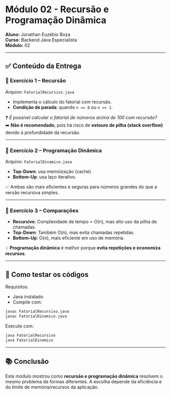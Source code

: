 
# Módulo 02 - Recursão e Programação Dinâmica

**Aluno:** Jonathan Euzébio Boza  
**Curso:** Backend Java Especialista  
**Módulo:** 02

---

## ✅ Conteúdo da Entrega

### 📌 Exercício 1 – Recursão
Arquivo: `FatorialRecursivo.java`  
- Implementa o cálculo do fatorial com recursão.
- **Condição de parada**: quando `n == 0` ou `n == 1`.

❓ *É possível calcular o fatorial de números acima de 100 com recursão?*  
➡️ **Não é recomendado**, pois há risco de **estouro de pilha (stack overflow)** devido à profundidade da recursão.

---

### 📌 Exercício 2 – Programação Dinâmica
Arquivo: `FatorialDinamico.java`  
- **Top-Down**: usa memoização (cache).
- **Bottom-Up**: usa laço iterativo.

✅ Ambas são mais eficientes e seguras para números grandes do que a versão recursiva simples.

---

### 📌 Exercício 3 – Comparações
- **Recursivo**: Complexidade de tempo = O(n), mas alto uso da pilha de chamadas.
- **Top-Down**: Também O(n), mas evita chamadas repetidas.
- **Bottom-Up**: O(n), mais eficiente em uso de memória.

💡 **Programação dinâmica** é melhor porque **evita repetições e economiza recursos**.

---

## 🧪 Como testar os códigos

Requisitos:
- Java instalado
- Compile com:
```bash
javac FatorialRecursivo.java
javac FatorialDinamico.java
```
Execute com:
```bash
java FatorialRecursivo
java FatorialDinamico
```

---

## 📚 Conclusão

Este módulo mostrou como **recursão e programação dinâmica** resolvem o mesmo problema de formas diferentes. A escolha depende da eficiência e do limite de memória/recursos da aplicação.

